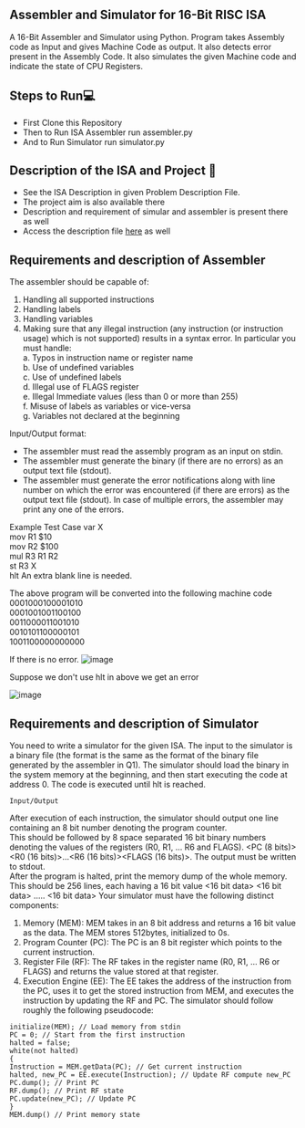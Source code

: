 ## Assembler and Simulator for 16-Bit RISC ISA
A 16-Bit Assembler and Simulator using Python.
Program takes Assembly code as Input and gives Machine Code
as output. It also detects error present in the Assembly Code.
It also simulates the given Machine code and indicate the state
of CPU Registers.

## Steps to Run💻
- First Clone this Repository
- Then to Run ISA Assembler run assembler.py
- And to Run Simulator run simulator.py

## Description of the ISA and Project 📑
- See the ISA Description in given Problem Description File.
- The project aim is also available there
- Description and requirement of simular and assembler is present there as well
- Access the description file [here](https://drive.google.com/file/d/1gyGuH_jLR3Oz5mUnMYha3JkbDgAnHcaP/view?usp=sharing) as well

## Requirements and description of Assembler
The assembler should be capable of:
1. Handling all supported instructions
2. Handling labels
3. Handling variables
4. Making sure that any illegal instruction (any instruction (or instruction usage) which is not
supported) results in a syntax error. In particular you must handle:  
  a. Typos in instruction name or register name  
  b. Use of undefined variables  
  c. Use of undefined labels  
  d. Illegal use of FLAGS register  
  e. Illegal Immediate values (less than 0 or more than 255)  
  f. Misuse of labels as variables or vice-versa  
  g. Variables not declared at the beginning  

Input/Output format:
- The assembler must read the assembly program as an input on stdin.
- The assembler must generate the binary (if there are no errors) as an output text file
(stdout).
- The assembler must generate the error notifications along with line number on which the
error was encountered (if there are errors) as the output text file (stdout). In case of
multiple errors, the assembler may print any one of the errors.

Example Test Case
var X  
mov R1 $10  
mov R2 $100  
mul R3 R1 R2  
st R3 X  
hlt
An extra blank line is needed.

The above program will be converted into the following machine code  
0001000100001010  
0001001001100100  
0011000011001010  
0010101100000101  
1001100000000000 

If there is no error.
![image](https://user-images.githubusercontent.com/76804249/189993791-95a5e58d-c2ee-4f24-a60a-324ba0cfd49e.png)

Suppose we don't use hlt in above we get an error

![image](https://user-images.githubusercontent.com/76804249/189993998-e278be75-fb42-4ac0-bed7-31dd815cddc2.png)


## Requirements and description of Simulator

You need to write a simulator for the given ISA. The input to the simulator is a binary file (the
format is the same as the format of the binary file generated by the assembler in Q1). The
simulator should load the binary in the system memory at the beginning, and then start
executing the code at address 0. The code is executed until hlt is reached.

`Input/Output`

After execution of each instruction, the simulator should output one line containing an 8 bit number denoting the
program counter.  
This should be followed by 8 space separated 16 bit binary numbers denoting
the values of the registers (R0, R1, … R6 and FLAGS).
<PC (8 bits)><space><R0 (16 bits)><space>...<R6 (16 bits)><space><FLAGS (16 bits)>.
The output must be written to stdout.  
After the program is halted, print the memory dump of the whole memory. This should be 256 lines, each
having a 16 bit value
<16 bit data>
<16 bit data>
…..
<16 bit data>
Your simulator must have the following distinct components:
1. Memory (MEM): MEM takes in an 8 bit address and returns a 16 bit value as the data.
The MEM stores 512bytes, initialized to 0s.
2. Program Counter (PC): The PC is an 8 bit register which points to the current instruction.
3. Register File (RF): The RF takes in the register name (R0, R1, … R6 or FLAGS) and
returns the value stored at that register.
4. Execution Engine (EE): The EE takes the address of the instruction from the PC, uses it
to get the stored instruction from MEM, and executes the instruction by updating the RF
and PC.
The simulator should follow roughly the following pseudocode:
  ```
initialize(MEM); // Load memory from stdin
PC = 0; // Start from the first instruction
halted = false;
white(not halted)
{
Instruction = MEM.getData(PC); // Get current instruction
halted, new_PC = EE.execute(Instruction); // Update RF compute new_PC
PC.dump(); // Print PC
RF.dump(); // Print RF state
PC.update(new_PC); // Update PC
}
MEM.dump() // Print memory state
  
```


